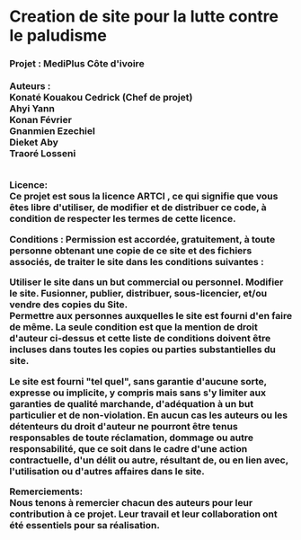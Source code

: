 # Creation de site pour la lutte contre le paludisme
<h3>Projet : MediPlus Côte d'ivoire <br><br>
Auteurs :<br>
Konaté Kouakou Cedrick (Chef de projet)<br>
Ahyi Yann<br>
Konan Février<br>
Gnanmien Ezechiel<br>
Dieket Aby<br>
Traoré Losseni<br><br>

Licence:<br>
Ce projet est sous la licence ARTCI , ce qui signifie que vous êtes libre d'utiliser, de modifier et de distribuer ce code, à condition de respecter les termes de cette licence.

Conditions :
Permission est accordée, gratuitement, à toute personne obtenant une copie de ce site et des fichiers associés, de traiter le site dans les conditions suivantes :

Utiliser le site dans un but commercial ou personnel.
Modifier le site.
Fusionner, publier, distribuer, sous-licencier, et/ou vendre des copies du 
Site.<br>
Permettre aux personnes auxquelles le site est fourni d'en faire de même.
La seule condition est que la mention de droit d'auteur ci-dessus et cette liste de conditions doivent être incluses dans toutes les copies ou parties substantielles du site.

Le site est fourni "tel quel", sans garantie d'aucune sorte, expresse ou implicite, y compris mais sans s'y limiter aux garanties de qualité marchande, d'adéquation à un but particulier et de non-violation. En aucun cas les auteurs ou les détenteurs du droit d'auteur ne pourront être tenus responsables de toute réclamation, dommage ou autre responsabilité, que ce soit dans le cadre d'une action contractuelle, d'un délit ou autre, résultant de, ou en lien avec, l'utilisation ou d'autres affaires dans le site.

Remerciements:<br>
Nous tenons à remercier chacun des auteurs pour leur contribution à ce projet. Leur travail et leur collaboration ont été essentiels pour sa réalisation.
</h3>